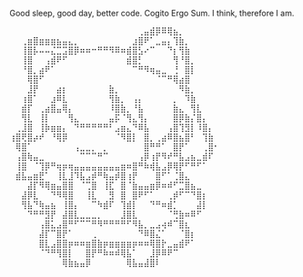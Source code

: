 Good sleep, good day, better code. Cogito Ergo Sum. I think, therefore I am.

⠀⠀⠀⠀⠀⠀⠀⠀⠀⠀⠀⠀⠀⠀⠀⠀⠀⠀⠀⠀⠀⠀⢀⣤⣾⡿⠿⢿⣦⡀⠀⠀⠀⠀⠀⠀
⠀⠀⢀⣶⣿⣶⣶⣶⣦⣤⣄⡀⠀⠀⠀⠀⠀⠀⠀⠀⠀⣰⣿⠟⠁⣀⣤⡄⢹⣷⡀⠀⠀⠀⠀⠀
⠀⠀⢸⣿⡧⠤⠤⣌⣉⣩⣿⡿⠶⠶⠒⠛⠛⠻⠿⠶⣾⣿⣣⠔⠉⠀⠀⠙⡆⢻⣷⠀⠀⠀⠀⠀
⠀⠀⢸⣿⠀⠀⢠⣾⠟⠋⠀⠀⠀⠀⠀⠀⠀⠀⠀⠀⣾⣿⡃⠀⠀⠀⠀⠀⢻⠘⣿⡀⠀⠀⠀⠀
⠀⠀⠘⣿⡀⣴⠟⠁⠀⠀⠀⠀⠀⠀⠀⠀⠀⠀⠀⠀⠀⠉⠛⠻⢶⣤⣀⠀⢘⠀⣿⡇⠀⠀⠀⠀
⠀⠀⠀⢿⣿⠋⠀⠀⠀⠀⠀⠀⠀⠀⠀⠀⠀⠀⠀⠀⠀⠀⠀⠀⠀⠈⠉⠛⢿⣴⣿⠀⠀⠀⠀⠀
⠀⠀⠀⣸⡟⠀⠀⠀⣴⡆⠀⠀⠀⠀⠀⠀⠀⣷⡀⠀⠀⠀⠀⠀⠀⠀⠀⠀⠀⠻⣷⡀⠀⠀⠀⠀
⠀⠀⢰⣿⠁⠀⠀⣰⠿⣇⠀⠀⠀⠀⠀⠀⠀⢻⣷⡀⠀⢠⡄⠀⠀⠀⠀⠀⡀⠀⠹⣷⠀⠀⠀⠀
⠀⠀⣾⡏⠀⢀⣴⣿⣤⢿⡄⠀⠀⠀⠀⠀⠀⠸⣿⣷⡀⠘⣧⠀⠀⠀⠀⠀⣷⣄⠀⢻⣇⠀⠀⠀
⠀⠀⢻⣇⠀⢸⡇⠀⠀⠀⢻⣄⠀⠀⠀⠀⠀⣤⡯⠈⢻⣄⢻⡄⠀⠀⠀⠀⣿⡿⣷⡌⣿⡄⠀⠀
⠀⢀⣸⣿⠀⢸⡷⣶⣶⡄⠀⠙⠛⠛⠛⠛⠛⠃⣠⣶⣄⠙⠿⣧⠀⠀⠀⢠⣿⢹⣻⡇⠸⣿⡄⠀
⢰⣿⢟⣿⡴⠞⠀⠘⢿⡿⠀⠀⠀⠀⠀⠀⠀⠀⠈⠻⣿⡇⠀⣿⡀⢀⣴⠿⣿⣦⣿⠃⠀⢹⣷⠀
⠀⢿⣿⠁⠀⠀⠀⠀⠀⠀⠀⢠⣀⣀⡀⠀⡀⠀⠀⠀⠀⠀⠀⣿⠛⠛⠁⠀⣿⡟⠁⠀⠀⢀⣿⠂
⠀⢠⣿⢷⣤⣀⠀⠀⠀⠀⠀⠀⠉⠉⠉⠛⠉⠀⠀⠀⠀⠀⢠⡿⢰⡟⠻⠞⠛⣧⣠⣦⣀⣾⠏⠀
⠀⢸⣿⠀⠈⢹⡿⠛⢶⡶⢶⣤⣤⣤⣤⣤⣤⣤⣤⣶⠶⣿⠛⠷⢾⣧⣠⡿⢿⡟⠋⠛⠋⠁⠀⠀
⠀⣾⣧⣤⣶⣟⠁⠀⢸⣇⣸⠹⣧⣠⡾⠛⢷⣤⡾⣿⢰⡟⠀⠀⠀⣿⠋⠁⢈⣿⣄⠀⠀⠀⠀⠀
⠀⠀⠀⣼⡏⠻⢿⣶⣤⣿⣿⠀⠈⢉⣿⠀⢸⣏⠀⣿⠈⣷⣤⣤⣶⡿⠶⠾⠋⣉⣿⣦⣀⠀⠀⠀
⠀⠀⣼⡿⣇⠀⠀⠙⠻⢿⣿⠀⠀⢸⣇⠀⠀⣻⠀⣿⠀⣿⠟⠋⠁⠀⠀⢀⡾⠋⠉⠙⣿⡆⠀⠀
⠀⠀⢻⣧⠙⢷⣤⣦⠀⢸⣿⡄⠀⠀⠉⠳⣾⠏⠀⢹⣾⡇⠀⠀⠙⠛⠶⣾⡁⠀⠀⠀⣼⡇⠀⠀
⠀⠀⠀⠙⠛⠛⣻⡟⠀⣼⣿⣇⣀⣀⣀⡀⠀⠀⠀⣸⣿⣇⠀⠀⠀⠀⠀⠈⢛⣷⠶⠿⠋⠀⠀⠀
⠀⠀⠀⠀⠀⢠⣿⣅⣠⣿⠛⠋⠉⠉⠛⠻⠛⠛⠛⠛⠋⠻⣧⡀⣀⣠⢴⠾⠉⣿⣆⠀⠀⠀⠀⠀
⠀⠀⠀⠀⠀⣼⡏⠉⣿⡟⠁⠀⠀⠀⢀⠀⠀⠀⠀⠀⠀⠀⠙⠿⣿⣌⠁⠀⠀⠈⣿⡆⠀⠀⠀⠀
⠀⠀⠀⠀⠀⣿⣇⣠⣿⣿⡶⠶⠶⣶⣿⣷⡶⣶⣶⣶⣶⡶⠶⠶⢿⣿⡗⣀⣤⣾⠟⠁⠀⠀⠀⠀
⠀⠀⠀⠀⠀⠈⠙⠛⢻⣿⡇⠀⠀⣿⡟⠛⠷⠶⠾⢿⣧⠁⠀⠀⣸⡿⠿⠟⠉⠀⠀⠀⠀⠀⠀⠀
⠀⠀⠀⠀⠀⠀⠀⠀⠀⢿⣷⣦⣤⡿⠀⠀⠀⠀⠀⠀⢿⣧⣤⣼⣿⠇⠀⠀⠀⠀⠀⠀⠀⠀⠀⠀
